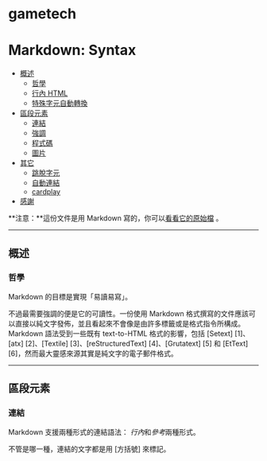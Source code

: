 # gametech
Markdown: Syntax
================

*   [概述](#overview)
    *   [哲學](#philosophy)
    *   [行內 HTML](#html)
    *   [特殊字元自動轉換](#autoescape)
*   [區段元素](#span)
    *   [連結](#link)
    *   [強調](#em)
    *   [程式碼](#code)
    *   [圖片](#img)
*   [其它](#misc)
    *   [跳脫字元](#backslash)
    *   [自動連結](#autolink)
    *   [cardplay](cardplay.md)
*   [感謝](#acknowledgement)

**注意：**這份文件是用 Markdown 寫的，你可以[看看它的原始檔][src] 。

  [src]: https://github.com/othree/markdown-syntax-zhtw/blob/master/syntax.md

* * *

<h2 id="overview">概述</h2>

<h3 id="philosophy">哲學</h3>

Markdown 的目標是實現「易讀易寫」。

不過最需要強調的便是它的可讀性。一份使用 Markdown 格式撰寫的文件應該可以直接以純文字發佈，並且看起來不會像是由許多標籤或是格式指令所構成。Markdown 語法受到一些既有 text-to-HTML 格式的影響，包括 [Setext] [1]、[atx] [2]、[Textile] [3]、[reStructuredText] [4]、[Grutatext] [5] 和 [EtText] [6]，然而最大靈感來源其實是純文字的電子郵件格式。



* * *

<h2 id="span">區段元素</h2>

<h3 id="link">連結</h3>

Markdown 支援兩種形式的連結語法： *行內*和*參考*兩種形式。

不管是哪一種，連結的文字都是用 [方括號] 來標記。
